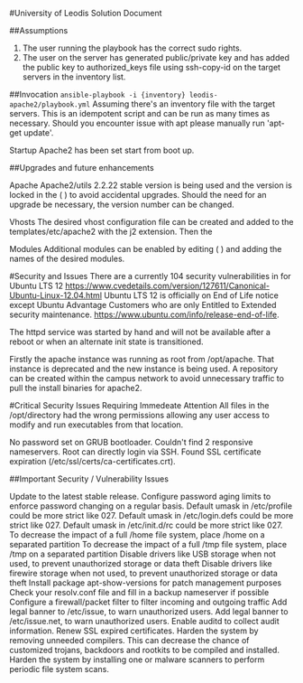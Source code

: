 

#University of Leodis Solution Document

##Assumptions
1. The user running the playbook has the correct sudo rights.
2. The user on the server has generated public/private key and has added the public key to authorized_keys file using ssh-copy-id on the target servers in the inventory list.

##Invocation
`ansible-playbook -i {inventory} leodis-apache2/playbook.yml`
Assuming there's an inventory file with the target servers.  This is an idempotent script and can be run as many times as necessary. Should you encounter issue with apt please manually run  'apt-get update'.

Startup
Apache2 has been set start from boot up.


##Upgrades and future enhancements

Apache
Apache2/utils 2.2.22 stable version is being used and the version is locked in the ( ) to avoid accidental upgrades.  Should the need for an upgrade be necessary, the version number can be changed.  

Vhosts
The desired vhost configuration file can be created and added to the templates/etc/apache2 with the j2 extension. Then the 

Modules
Additional modules can be enabled by editing ( ) and adding the names of the desired modules.

#Security and Issues
There are a currently 104 security vulnerabilities in for Ubuntu LTS 12
https://www.cvedetails.com/version/127611/Canonical-Ubuntu-Linux-12.04.html
Ubuntu LTS 12 is officially on End of Life notice except Ubuntu Advantage Customers who are only Entitled to  Extended security maintenance.
https://www.ubuntu.com/info/release-end-of-life.

The httpd service was started by hand and will not be available after a reboot or when an alternate init state is transitioned.

Firstly the apache instance was running as root from /opt/apache.  That instance is deprecated and the new instance is being used.  A repository can be created within the campus network to avoid unnecessary traffic to pull the install binaries for apache2.

#Critical Security Issues Requiring Immedeate Attention 
All files in the /opt/directory had the wrong permissions allowing any user access to modify and run executables from that location.

   No password set on GRUB bootloader.
   Couldn't find 2 responsive nameservers. 
   Root can directly login via SSH.
   Found SSL certificate expiration (/etc/ssl/certs/ca-certificates.crt).

##Important Security / Vulnerability Issues

   Update to the latest stable release.
   Configure password aging limits to enforce password changing on a regular basis.
   Default umask in /etc/profile could be more strict like 027. 
   Default umask in /etc/login.defs could be more strict like 027. 
   Default umask in /etc/init.d/rc could be more strict like 027. 
   To decrease the impact of a full /home file system, place /home on a separated partition
   To decrease the impact of a full /tmp file system, place /tmp on a separated partition 
   Disable drivers like USB storage when not used, to prevent unauthorized storage or data theft 
   Disable drivers like firewire storage when not used, to prevent unauthorized storage or data theft 
   Install package apt-show-versions for patch management purposes 
   Check your resolv.conf file and fill in a backup nameserver if possible 
   Configure a firewall/packet filter to filter incoming and outgoing traffic 
   Add legal banner to /etc/issue, to warn unauthorized users. 
   Add legal banner to /etc/issue.net, to warn unauthorized users.
   Enable auditd to collect audit information. 
   Renew SSL expired certificates. 
   Harden the system by removing unneeded compilers. This can decrease the chance of customized trojans, backdoors and rootkits to be compiled and installed.
   Harden the system by installing one or malware scanners to perform periodic file system scans.




